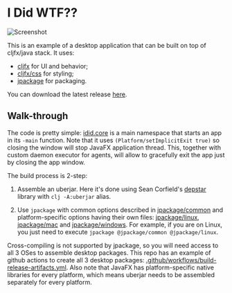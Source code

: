 # I Did WTF??

![Screenshot](doc/screenshot.png)

This is an example of a desktop application that can be built on top
of cljfx/java stack. It uses:

- [cljfx](https://github.com/cljfx/cljfx) for UI and behavior;
- [cljfx/css](https://github.com/cljfx/css) for styling;
- [jpackage](https://openjdk.java.net/jeps/343) for packaging.

You can download the latest release [here](https://github.com/micahelliott/idid/releases).

## Walk-through

The code is pretty simple: [idid.core](src/idid/core.clj) is a main
namespace that starts an app in its `-main` function. Note that it
uses `(Platform/setImplicitExit true)` so closing the window will stop
JavaFX application thread. This, together with custom daemon executor
for agents, will allow to gracefully exit the app just by closing the
app window.

The build process is 2-step:

1. Assemble an uberjar. Here it's done using Sean Corfield's
   [depstar](https://github.com/seancorfield/depstar) library with `clj
   -A:uberjar` alias.

1. Use `jpackage` with common options described in
   [jpackage/common](jpackage/common) and platform-specific options
   having their own files: [jpackage/linux](jpackage/linux),
   [jpackage/mac](jpackage/mac) and
   [jpackage/windows](jpackage/windows). For example, if you are on
   Linux, you just need to execute `jpackage @jpackage/common
   @jpackage/linux`.

Cross-compiling is not supported by jpackage, so you will need access
to all 3 OSes to assemble desktop packages. This repo has an example
of github actions to create all 3 desktop packages:
[.github/workflows/build-release-artifacts.yml](.github/workflows/build-release-artifacts.yml).
Also note that JavaFX has platform-specific native libraries for every
platform, which means uberjar needs to be assembled separately for
every platform.
